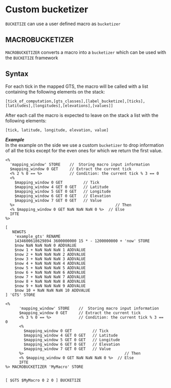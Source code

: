 # Custom bucketizer

`BUCKETIZE` can use a user defined macro as `bucketizer`

## MACROBUCKETIZER
`MACROBUCKETIZER` converts a macro into a `bucketizer` which can be used with the `BUCKETIZE` framework

## Syntax
For each tick in the mapped GTS, the macro will be called with a list containing the following elements on the stack:

```
[tick_of_computation,[gts_classes],[label_bucketize],[ticks],[latitudes],[longitudes],[elevations],[values]]
```

After each call the macro is expected to leave on the stack a list with the following elements:

```
[tick, latitude, longitude, elevation, value]
```

***Example***  
In the example on the side we use a custom `bucketizer` to drop information of all the ticks except for the even ones for which we return the first value.
```
<%
  'mapping_window' STORE    //  Storing macro input information
  $mapping_window 0 GET     // Extract the current tick
  <% 2 % 0 == %>            // Condition: the current tick % 3 == 0
  <%
    $mapping_window 0 GET         // Tick
    $mapping_window 4 GET 0 GET   // Latitude
    $mapping_window 5 GET 0 GET   // Longitude
    $mapping_window 6 GET 0 GET   // Elevation
    $mapping_window 7 GET 0 GET   // Value
  %>                                            // Then
  <% $mapping_window 0 GET NaN NaN NaN 0 %>  // Else
  IFTE
%>
```

~~~~
[
   NEWGTS
    'example_gts' RENAME
    1434600618629894 3600000000 15 * - 1200000000 + 'now' STORE
    $now NaN NaN NaN 0 ADDVALUE
    $now 1 + NaN NaN NaN 1 ADDVALUE
    $now 2 + NaN NaN NaN 2 ADDVALUE
    $now 3 + NaN NaN NaN 3 ADDVALUE
    $now 4 + NaN NaN NaN 4 ADDVALUE
    $now 5 + NaN NaN NaN 5 ADDVALUE
    $now 6 + NaN NaN NaN 6 ADDVALUE
    $now 7 + NaN NaN NaN 7 ADDVALUE
    $now 8 + NaN NaN NaN 8 ADDVALUE
    $now 9 + NaN NaN NaN 9 ADDVALUE
    $now 10 + NaN NaN NaN 10 ADDVALUE
] 'GTS' STORE

<%
      'mapping_window' STORE    //  Storing macro input information
      $mapping_window 0 GET     // Extract the current tick
      <% 3 % 0 == %>            // Condition: the current tick % 3 == 0
      <%
        $mapping_window 0 GET         // Tick
        $mapping_window 4 GET 0 GET   // Latitude
        $mapping_window 5 GET 0 GET   // Longitude
        $mapping_window 6 GET 0 GET   // Elevation
        $mapping_window 7 GET 0 GET   // Value
      %>                                            // Then
      <% $mapping_window 0 GET NaN NaN NaN 0 %>  // Else
      IFTE
%> MACROBUCKETIZER 'MyMacro' STORE


[ $GTS $MyMacro 0 2 0 ] BUCKETIZE
